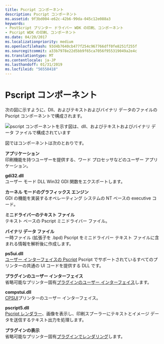 ```yaml
---
title: Pscript コンポーネント
description: Pscript コンポーネント
ms.assetid: 9f3bd004-e62c-42b6-99da-045c12e088a3
keywords:
- PostScript プリンター ドライバー WDK の印刷、コンポーネント
- Pscript WDK の印刷、コンポーネント
ms.date: 04/20/2017
ms.localizationpriority: medium
ms.openlocfilehash: 93d4b7640cb477f254c967766dff0fe8251f255f
ms.sourcegitcommit: a33b7978e22d5bb9f65ca7056f955319049a2e4c
ms.translationtype: MT
ms.contentlocale: ja-JP
ms.lasthandoff: 01/31/2019
ms.locfileid: "56558418"
---
```

# <a name="pscript-components"></a>Pscript コンポーネント





次の図に示すように、Dll、およびテキストおよびバイナリ データのファイルの Pscript コンポーネントで構成されます。

![pscript コンポーネントを示す図は、dll、およびテキストおよびバイナリ データ ファイルで構成されています](images/pscript5.png)

図ではコンポーネントは次のとおりです。

<a href="" id="application"></a>**アプリケーション**  
印刷機能を持つユーザーを提供する、ワード プロセッサなどのユーザー アプリケーション。

<a href="" id="gdi32-dll"></a>**gdi32.dll**  
ユーザー モード DLL Win32 GDI 関数をエクスポートします。

<a href="" id="kernel-mode-graphics-engine"></a>**カーネル モードのグラフィックス エンジン**  
GDI の機能を実装するオペレーティング システムの NT ベースの executive コード。

<a href="" id="minidriver-text-files"></a>**ミニドライバーのテキスト ファイル**  
テキスト ベースの Pscript ミニドライバー ファイル。

<a href="" id="binary-data-files"></a>**バイナリ データ ファイル**  
一時ファイル (拡張子を .bpd) Pscript をミニドライバー テキスト ファイルに含まれる情報を解析後に作成します。

<a href="" id="ps5ui-dll"></a>**ps5ui.dll**  
[ユーザー インターフェイスの Pscript](pscript-user-interface.md) Pscript でサポートされているすべてのプリンターの共通の UI コードを提供する DLL です。

<a href="" id="user-interface-plug-in"></a>**プラグインのユーザー インターフェイス**  
省略可能なプリンター固有[プラグインのユーザー インターフェイス](user-interface-plug-ins.md)します。

<a href="" id="compstui-dll"></a>**compstui.dll**  
[CPSUI](common-property-sheet-user-interface.md)プリンターのユーザー インターフェイス。

<a href="" id="pscript5-dll"></a>**pscript5.dll**  
[Pscript レンダラー](pscript-renderer.md)、画像を表示し、印刷スプーラーにテキストとイメージ データを送信するテキスト出力を処理します。

<a href="" id="rendering-plug-in"></a>**プラグインの表示**  
省略可能なプリンター固有[プラグインでレンダリング](rendering-plug-ins.md)します。

 

 




